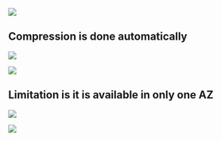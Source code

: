 ![](https://user-images.githubusercontent.com/26511983/71790155-89e17000-2ff4-11ea-8bf0-6e7a8778745a.png)

## Compression is done automatically

![](https://user-images.githubusercontent.com/26511983/71790168-9b2a7c80-2ff4-11ea-9093-cdae405a87b8.png)

![](https://user-images.githubusercontent.com/26511983/71790196-d0cf6580-2ff4-11ea-98a5-4ddfc62e47c9.png)

## Limitation is it is available in only one AZ

![](https://user-images.githubusercontent.com/26511983/71790222-efcdf780-2ff4-11ea-941c-f567526af0dd.png)


![](https://user-images.githubusercontent.com/26511983/71790351-9dd9a180-2ff5-11ea-8454-c881bac7efa6.png)
